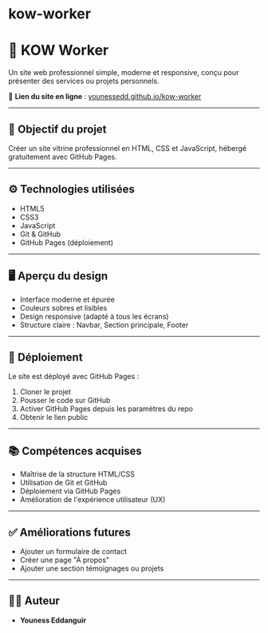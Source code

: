 ﻿# kow-worker
 # 💼 KOW Worker

Un site web professionnel simple, moderne et responsive, conçu pour présenter des services ou projets personnels.

🔗 **Lien du site en ligne** : [younessedd.github.io/kow-worker](https://younessedd.github.io/kow-worker)

---

## 📌 Objectif du projet

Créer un site vitrine professionnel en HTML, CSS et JavaScript, hébergé gratuitement avec GitHub Pages.

---

## ⚙️ Technologies utilisées

- HTML5  
- CSS3  
- JavaScript  
- Git & GitHub  
- GitHub Pages (déploiement)

---

## 🖥️ Aperçu du design

- Interface moderne et épurée
- Couleurs sobres et lisibles
- Design responsive (adapté à tous les écrans)
- Structure claire : Navbar, Section principale, Footer

---

## 🚀 Déploiement

Le site est déployé avec GitHub Pages :

1. Cloner le projet
2. Pousser le code sur GitHub
3. Activer GitHub Pages depuis les paramètres du repo
4. Obtenir le lien public

---

## 📚 Compétences acquises

- Maîtrise de la structure HTML/CSS
- Utilisation de Git et GitHub
- Déploiement via GitHub Pages
- Amélioration de l'expérience utilisateur (UX)

---

## ✅ Améliorations futures

- Ajouter un formulaire de contact
- Créer une page "À propos"
- Ajouter une section témoignages ou projets

---

## 👨‍💻 Auteur

- **Youness Eddanguir**



